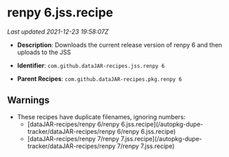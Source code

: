 # renpy 6.jss.recipe

_Last updated 2021-12-23 19:58:07Z_

- **Description**: Downloads the current release version of renpy 6 and then uploads to the JSS

- **Identifier**: `com.github.dataJAR-recipes.jss.renpy 6`

- **Parent Recipes**: `com.github.dataJAR-recipes.pkg.renpy 6`

## Warnings

- These recipes have duplicate filenames, ignoring numbers:
    - [dataJAR-recipes/renpy 6/renpy 6.jss.recipe](/autopkg-dupe-tracker/dataJAR-recipes/renpy 6/renpy 6.jss.recipe)
    - [dataJAR-recipes/renpy 7/renpy 7.jss.recipe](/autopkg-dupe-tracker/dataJAR-recipes/renpy 7/renpy 7.jss.recipe)
